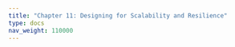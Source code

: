 ```yaml
---
title: "Chapter 11: Designing for Scalability and Resilience"
type: docs
nav_weight: 110000
---
```

